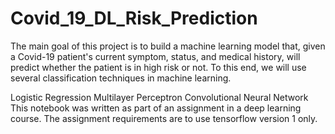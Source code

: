 # Covid_19_DL_Risk_Prediction

The main goal of this project is to build a machine learning model that, given a Covid-19 patient's current symptom, status, and medical history, will predict whether the patient is in high risk or not. To this end, we will use several classification techniques in machine learning.

Logistic Regression
Multilayer Perceptron
Convolutional Neural Network
This notebook was written as part of an assignment in a deep learning course. The assignment requirements are to use tensorflow version 1 only.
